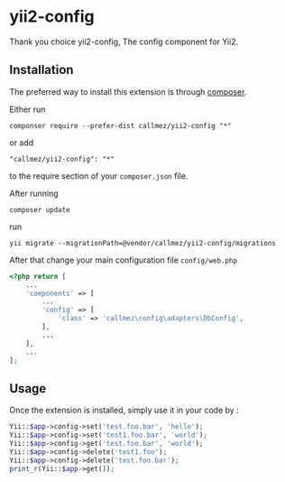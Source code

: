 yii2-config
===========

Thank you choice yii2-config, The config component for Yii2.

Installation
------------

The preferred way to install this extension is through [composer](http://getcomposer.org/download/).

Either run

```
componser require --prefer-dist callmez/yii2-config "*"
```

or add

```
"callmez/yii2-config": "*"
```

to the require section of your `composer.json` file.

After running 

```
composer update
```

run

```
yii migrate --migrationPath=@vendor/callmez/yii2-config/migrations
```

After that change your main configuration file ```config/web.php```

```php
<?php return [
    ...
    'components' => [
        ...
        'config' => [
            'class' => 'callmez\config\adapters\DbConfig',
        ],
        ...
    ],
    ...
];
```


Usage
-----

Once the extension is installed, simply use it in your code by  :

```php
Yii::$app->config->set('test.foo.bar', 'hello');
Yii::$app->config->set('test1.foo.bar', 'world');
Yii::$app->config->get('test.foo.bar', 'world');
Yii::$app->config->delete('test1.foo');
Yii::$app->config->delete('test.foo.bar');
print_r(Yii::$app->get());
```
